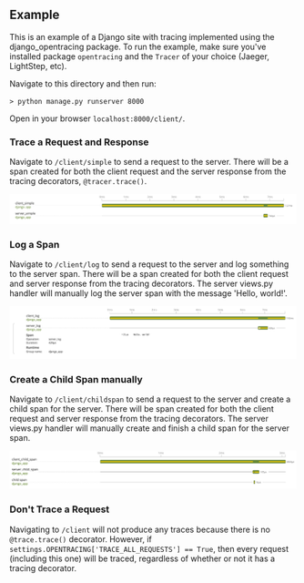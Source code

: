 ## Example

This is an example of a Django site with tracing implemented using the django_opentracing package. To run the example, make sure you've installed package `opentracing` and the `Tracer` of your choice (Jaeger, LightStep, etc).

Navigate to this directory and then run:

```
> python manage.py runserver 8000
```

Open in your browser `localhost:8000/client/`.

### Trace a Request and Response

Navigate to `/client/simple` to send a request to the server. There will be a span created for both the client request and the server response from the tracing decorators, `@tracer.trace()`.

![simple](https://raw.githubusercontent.com/kcamenzind/django_opentracing/master/example/img/simple.png)

### Log a Span

Navigate to `/client/log` to send a request to the server and log something to the server span. There will be a span created for both the client request and server response from the tracing decorators. The server views.py handler will manually log the server span with the message 'Hello, world!'.

![log](https://raw.githubusercontent.com/kcamenzind/django_opentracing/master/example/img/log.png)

### Create a Child Span manually

Navigate to `/client/childspan` to send a request to the server and create a child span for the server. There will be span created for both the client request and server response from the tracing decorators. The server views.py handler will manually create and finish a child span for the server span. 

![child span](https://raw.githubusercontent.com/kcamenzind/django_opentracing/master/example/img/childspan.png)

### Don't Trace a Request

Navigating to `/client` will not produce any traces because there is no `@trace.trace()` decorator. However, if `settings.OPENTRACING['TRACE_ALL_REQUESTS'] == True`, then every request (including this one) will be traced, regardless of whether or not it has a tracing decorator.
